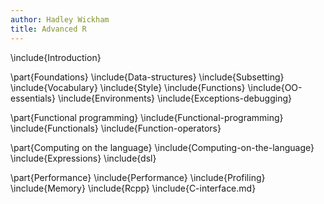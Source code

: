 ```yaml
---
author: Hadley Wickham
title: Advanced R
---
```


\include{Introduction}

\part{Foundations}
\include{Data-structures}
\include{Subsetting}
\include{Vocabulary}
\include{Style}
\include{Functions}
\include{OO-essentials}
\include{Environments}
\include{Exceptions-debugging}

\part{Functional programming}
\include{Functional-programming}
\include{Functionals}
\include{Function-operators}

\part{Computing on the language}
\include{Computing-on-the-language}
\include{Expressions}
\include{dsl}

\part{Performance}
\include{Performance}
\include{Profiling}
\include{Memory}
\include{Rcpp}
\include{C-interface.md}

